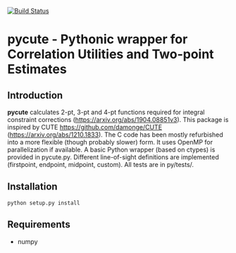 [![Build Status](https://travis-ci.org/adematti/pycute.svg?branch=master)](https://travis-ci.org/adematti/pycute)

# pycute - Pythonic wrapper for Correlation Utilities and Two-point Estimates

## Introduction

**pycute** calculates 2-pt, 3-pt and 4-pt functions required for integral constraint corrections (https://arxiv.org/abs/1904.08851v3).
This package is inspired by CUTE https://github.com/damonge/CUTE (https://arxiv.org/abs/1210.1833).
The C code has been mostly refurbished into a more flexible (though probably slower) form. It uses OpenMP for parallelization if available.
A basic Python wrapper (based on ctypes) is provided in pycute.py.
Different line-of-sight definitions are implemented (firstpoint, endpoint, midpoint, custom).
All tests are in py/tests/.

## Installation

```
python setup.py install
```

## Requirements

- numpy

